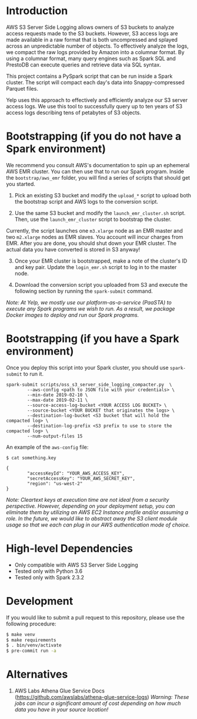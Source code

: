 # Introduction

AWS S3 Server Side Logging allows owners of S3 buckets to analyze access
requests made to the S3 buckets. However, S3 access logs are made available in
a raw format that is both uncompressed and splayed across an unpredictable
number of objects. To effectively analyze the logs, we compact the raw logs
provided by Amazon into a columnar format. By using a columnar format, many
query engines such as Spark SQL and PrestoDB can execute queries and retrieve
data via SQL syntax.

This project contains a PySpark script that can be run inside a Spark cluster.
The script will compact each day's data into Snappy-compressed Parquet files.

Yelp uses this approach to effectively and efficiently analyze our S3 server
access logs. We use this tool to successfully query up to ten years of S3
access logs describing tens of petabytes of S3 objects.

# Bootstrapping (if you do not have a Spark environment)

We recommend you consult AWS's documentation to spin up an ephemeral AWS EMR
cluster.  You can then use that to run our Spark program. Inside the
`bootstrap/aws_emr` folder, you will find a series of scripts that should get
you started.

1. Pick an existing S3 bucket and modify the `upload_*` script to upload both
the bootstrap script and AWS logs to the conversion script.

2. Use the same S3 bucket and modify the `launch_emr_cluster.sh` script. Then,
use the `launch_emr_cluster` script to bootstrap the cluster.

Currently, the script launches one `m3.xlarge` node as an EMR master and two
`m2.xlarge` nodes as EMR slaves. You account will incur charges from EMR. After
you are done, you should shut down your EMR cluster. The actual data you have
converted is stored in S3 anyway!

3. Once your EMR cluster is bootstrapped, make a note of the cluster's ID and
key pair. Update the `login_emr.sh` script to log in to the master node.

4. Download the conversion script you uploaded from S3 and execute the
following section by running the `spark-submit` command.

_Note: At Yelp, we mostly use our platform-as-a-service (PaaSTA) to execute any
Spark programs we wish to run. As a result, we package Docker images to deploy
and run our Spark programs._

# Bootstrapping (if you have a Spark environment)

Once you deploy this script into your Spark cluster, you should use
`spark-submit` to run it.

```
spark-submit scripts/oss_s3_server_side_logging_compacter.py  \
        --aws-config <path to JSON file with your credentials> \
        --min-date 2019-02-10 \
        --max-date 2019-02-11 \
        --source-access-log-bucket <YOUR ACCESS LOG BUCKET> \
        --source-bucket <YOUR BUCKET that originates the logs> \
        --destination-log-bucket <S3 bucket that will hold the compacted log> \
        --destination-log-prefix <S3 prefix to use to store the compacted log> \
        --num-output-files 15
```

An example of the `aws-config` file:

```
$ cat something.key

{
        "accessKeyId": "YOUR_AWS_ACCESS_KEY",
        "secretAccessKey": "YOUR_AWS_SECRET_KEY",
        "region": "us-west-2"
}
```

_Note: Cleartext keys at execution time are not ideal from a security
perspective. However, depending on your deployment setup, you can eliminate
them by utilizing an AWS EC2 Instance profile and/or assuming a role. In the
future, we would like to abstract away the S3 client module usage so that we
each can plug in our AWS authentication mode of choice._


# High-level Dependencies

* Only compatible with AWS S3 Server Side Logging
* Tested only with Python 3.6
* Tested only with Spark 2.3.2

# Development

If you would like to submit a pull request to this repository, please use the
following procedure:

```bash
$ make venv
$ make requirements
$ . bin/venv/activate
$ pre-commit run -a
```

# Alternatives

1. AWS Labs Athena Glue Service Docs
(https://github.com/awslabs/athena-glue-service-logs) _Warning: These jobs can
incur a significant amount of cost depending on how much data you have in your
source location!_
